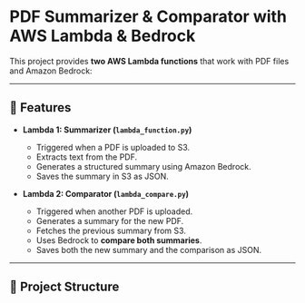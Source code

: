 # PDF Summarizer & Comparator with AWS Lambda & Bedrock

This project provides **two AWS Lambda functions** that work with PDF files and Amazon Bedrock:

---

## 🚀 Features
- **Lambda 1: Summarizer (`lambda_function.py`)**
  - Triggered when a PDF is uploaded to S3.
  - Extracts text from the PDF.
  - Generates a structured summary using Amazon Bedrock.
  - Saves the summary in S3 as JSON.

- **Lambda 2: Comparator (`lambda_compare.py`)**
  - Triggered when another PDF is uploaded.
  - Generates a summary for the new PDF.
  - Fetches the previous summary from S3.
  - Uses Bedrock to **compare both summaries**.
  - Saves both the new summary and the comparison as JSON.

---

## 📂 Project Structure
